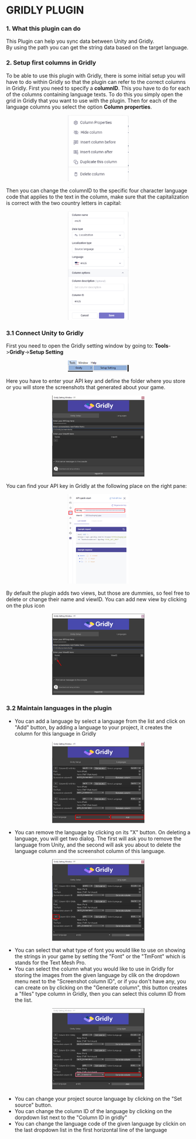 # GRIDLY PLUGIN
### 1. What this plugin can do
This Plugin can help you sync data between Unity and Gridly.   
By using the path you can get the string data based on the
target language.

### 2. Setup first columns in Gridly
To be able to use this plugin with Gridly, there is some
initial setup you will have to do within Gridly so that the
plugin can refer to the correct columns in Gridly. First you
need to specify a **columnID**. This you have to do for each of
the columns containing language texts. To do this you simply
open the grid in Gridly that you want to use with the
plugin. Then for each of the language columns you select the
option **Column properties**.  
<p align="center" width="100%">
    <img width="33%" src="resources/column_properties.png">
</p>  

Then you can change the columnID to the specific four
character language code that applies to the text in the column,
make sure that the capitalization is correct with the two
country letters in capital:  
<p align="center" width="100%">
    <img width="33%" src="resources/colId.png">
</p>  

### 3.1 Connect Unity to Gridly
First you need to open the Gridly setting window by going to:
**Tools**->**Gridly**->**Setup Setting**  
<p align="center" width="100%">
    <img width="33%" src="resources/setup_setting.png">
</p>  
Here you have to enter your API key and define the folder where you store or you will store the screenshots that generated about your game.  
<p align="center" width="100%">
    <img width="50%" src="resources/setup_setting_mw.png">
</p>  
You can find your API key in Gridly at the following place on the right pane:
  
<p align="center" width="100%">
    <img width="33%" src="resources/api_quick_start.png">
</p>  
By default the plugin adds two views, but those are dummies, so feel free to delete or change their name and viewID.  
You can add new view by clicking on the plus icon  
<p align="center" width="100%">
    <img width="50%" src="resources/add_new_view.png">
</p>  

### 3.2 Maintain languages in the plugin
* You can add a language by select a language from the list and click on "Add" button, by adding a language to your project, it creates the column for this language in Gridly  
<p align="center" width="100%">
    <img width="50%" src="resources/lang_selectLang.png">
</p>  

* You can remove the language by clicking on its "X" button. On deleting a language, you will get two dialog. The first will ask you to remove the language from Unity, and the second will ask you about to delete the language column and the screenshot column of this language.  
<p align="center" width="100%">
    <img width="50%" src="resources/lang_deleteLang.png">
</p>   

* You can select that what type of font you would like to use on showing the strings in your game by setting the "Font" or the "TmFont" which is stands for the Text Mesh Pro.
* You can select the column what you would like to use in Gridly for storing the images from the given language by clik on the dropdown menu next to the "Screenshot column ID", or if you don't have any, you can create on by clicking on the "Generate column", this button creates a "files" type column in Gridly, then you can select this column ID from the list.  
<p align="center" width="100%">
    <img width="50%" src="resources/langScreenshotColId.png">
</p>    

* You can change your project source language by clicking on the "Set source" button.
* You can change the column ID of the language by clicking on the dorpdown list next to the "Column ID in gridly"
* You can change the language code of the given language by clickin on the last dropdown list in the first horizontal line of the language